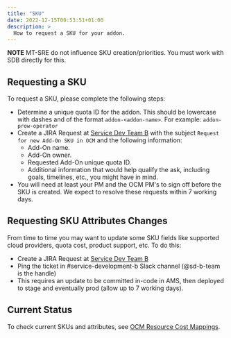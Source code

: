 ```yaml
---
title: "SKU"
date: 2022-12-15T00:53:51+01:00
description: >
  How to request a SKU for your addon.
---
```


**NOTE** MT-SRE do not influence SKU creation/priorities.
You must work with SDB directly for this.

## Requesting a SKU

To request a SKU, please complete the following steps:

* Determine a unique quota ID for the addon. This should be
  lowercase with dashes and of the format `addon-<addon-name>`. For example:
  `addon-prow-operator`
* Create a JIRA Request at [Service Dev Team B](https://issues.redhat.com/projects/SDB/)
  with the subject `Request for new Add-On SKU in OCM` and the following information:
  * Add-On name.
  * Add-On owner.
  * Requested Add-On unique quota ID.
  * Additional information that would help qualify the ask, including goals,
      timelines, etc., you might have in mind.
* You will need at least your PM and the OCM PM's to sign off before the SKU
  is created. We expect to resolve these requests within 7 working days.

## Requesting SKU Attributes Changes

From time to time you may want to update some SKU fields like supported cloud providers,
quota cost, product support, etc. To do this:

* Create a JIRA Request at [Service Dev Team B](https://issues.redhat.com/projects/SDB/)
* Ping the ticket in #service-development-b Slack channel (@sd-b-team is the handle)
* This requires an update to be committed in-code in AMS, then deployed to stage and
  eventually prod (allow up to 7 working days).

## Current Status

To check current SKUs and attributes, see
[OCM Resource Cost Mappings](https://docs.google.com/spreadsheets/d/1HGvQnahZCxb_zYH2kSnnTFsxy9MM49vywd-P0X_ISLA/edit#gid=1479779350).
